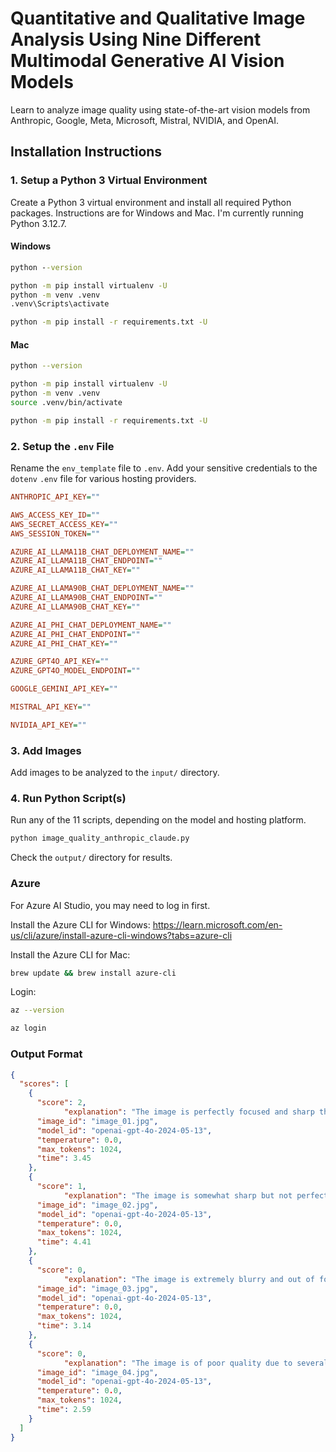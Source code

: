 # Quantitative and Qualitative Image Analysis Using Nine Different Multimodal Generative AI Vision Models

Learn to analyze image quality using state-of-the-art vision models from Anthropic, Google, Meta, Microsoft, Mistral, NVIDIA, and OpenAI.

## Installation Instructions

### 1. Setup a Python 3 Virtual Environment

Create a Python 3 virtual environment and install all required Python packages. Instructions are for Windows and Mac. I'm currently running Python 3.12.7.

#### Windows

```bat
python --version

python -m pip install virtualenv -U
python -m venv .venv
.venv\Scripts\activate

python -m pip install -r requirements.txt -U
```

#### Mac

```sh
python --version

python -m pip install virtualenv -U
python -m venv .venv
source .venv/bin/activate

python -m pip install -r requirements.txt -U
```

### 2. Setup the `.env` File

Rename the `env_template` file to `.env`. Add your sensitive credentials to the `dotenv` `.env` file for various hosting providers.

```ini
ANTHROPIC_API_KEY=""

AWS_ACCESS_KEY_ID=""
AWS_SECRET_ACCESS_KEY=""
AWS_SESSION_TOKEN=""

AZURE_AI_LLAMA11B_CHAT_DEPLOYMENT_NAME=""
AZURE_AI_LLAMA11B_CHAT_ENDPOINT=""
AZURE_AI_LLAMA11B_CHAT_KEY=""

AZURE_AI_LLAMA90B_CHAT_DEPLOYMENT_NAME=""
AZURE_AI_LLAMA90B_CHAT_ENDPOINT=""
AZURE_AI_LLAMA90B_CHAT_KEY=""

AZURE_AI_PHI_CHAT_DEPLOYMENT_NAME=""
AZURE_AI_PHI_CHAT_ENDPOINT=""
AZURE_AI_PHI_CHAT_KEY=""

AZURE_GPT4O_API_KEY=""
AZURE_GPT4O_MODEL_ENDPOINT=""

GOOGLE_GEMINI_API_KEY=""

MISTRAL_API_KEY=""

NVIDIA_API_KEY=""
```

### 3. Add Images

Add images to be analyzed to the `input/` directory.

### 4. Run Python Script(s)

Run any of the 11 scripts, depending on the model and hosting platform.

```sh
python image_quality_anthropic_claude.py
```

Check the `output/` directory for results.

### Azure

For Azure AI Studio, you may need to log in first.

Install the Azure CLI for Windows: <https://learn.microsoft.com/en-us/cli/azure/install-azure-cli-windows?tabs=azure-cli>

Install the Azure CLI for Mac:

```sh
brew update && brew install azure-cli
```

Login:

```sh
az --version

az login
```

### Output Format

```json
{
  "scores": [
    {
      "score": 2,
            "explanation": "The image is perfectly focused and sharp throughout. The exposure is ideal with excellent dynamic range, and there is minimal to no visible noise or grain. The composition and framing are excellent, capturing the entire bathroom area effectively. The resolution is high with crisp details, and the color reproduction is accurate and vibrant. The lighting is well-balanced, and there are no visible artifacts or distortions. The color balance and white point are correct.",
      "image_id": "image_01.jpg",
      "model_id": "openai-gpt-4o-2024-05-13",
      "temperature": 0.0,
      "max_tokens": 1024,
      "time": 3.45
    },
    {
      "score": 1,
            "explanation": "The image is somewhat sharp but not perfectly focused. The exposure is slightly underexposed, and there is noticeable but not excessive noise. The composition is decent, with the subject well-framed, but there is room for improvement. The resolution is adequate for general viewing, and the color reproduction is acceptable. There are no visible artifacts or distortions, and the color balance is mostly correct, though there are minor issues.",
      "image_id": "image_02.jpg",
      "model_id": "openai-gpt-4o-2024-05-13",
      "temperature": 0.0,
      "max_tokens": 1024,
      "time": 4.41
    },
    {
      "score": 0,
            "explanation": "The image is extremely blurry and out of focus, particularly in the background. The exposure is poor, with the fire being overexposed and the surrounding area underexposed. There is noticeable noise and grain, and the composition is not ideal. The resolution appears low, and there are significant color issues due to the lighting conditions. Overall, the image quality is poor and does not meet the criteria for higher scores.",
      "image_id": "image_03.jpg",
      "model_id": "openai-gpt-4o-2024-05-13",
      "temperature": 0.0,
      "max_tokens": 1024,
      "time": 3.14
    },
    {
      "score": 0,
            "explanation": "The image is of poor quality due to several factors: it is overexposed, resulting in loss of detail in the white areas of the birds. The composition is poor, with the fence obstructing the view and creating a distracting pattern. The image also appears to have noise and grain, and the overall resolution is low, leading to a lack of crisp details. Additionally, the color balance is off, with a significant color shift. These issues make it difficult to evaluate the quality of the image based on the provided criteria.",
      "image_id": "image_04.jpg",
      "model_id": "openai-gpt-4o-2024-05-13",
      "temperature": 0.0,
      "max_tokens": 1024,
      "time": 2.59
    }
  ]
}
```
